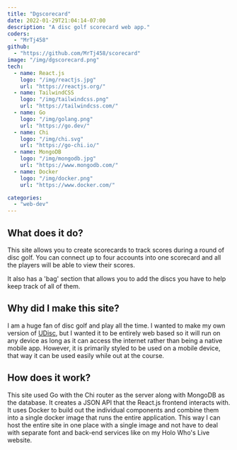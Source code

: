 ```yaml
---
title: "Dgscorecard"
date: 2022-01-29T21:04:14-07:00
description: "A disc golf scorecard web app."
coders:
  - "MrTj458"
github:
  - "https://github.com/MrTj458/scorecard"
image: "/img/dgscorecard.png"
tech:
  - name: React.js
    logo: "/img/reactjs.jpg"
    url: "https://reactjs.org/"
  - name: TailwindCSS
    logo: "/img/tailwindcss.png"
    url: "https://tailwindcss.com/"
  - name: Go
    logo: "/img/golang.png"
    url: "https://go.dev/"
  - name: Chi
    logo: "/img/chi.svg"
    url: "https://go-chi.io/"
  - name: MongoDB
    logo: "/img/mongodb.jpg"
    url: "https://www.mongodb.com/"
  - name: Docker
    logo: "/img/docker.png"
    url: "https://www.docker.com/"

categories:
  - "web-dev"
---
```


## What does it do?

This site allows you to create scorecards to track scores during a round of disc golf. You can connect up to four accounts
into one scorecard and all the players will be able to view their scores.

It also has a 'bag' section that allows you to add the discs you have to help keep track of all of them.

## Why did I make this site?

I am a huge fan of disc golf and play all the time. I wanted to make my own version of [UDisc](https://udisc.com/), but
I wanted it to be entirely web based so it will run on any device as long as it can access the
internet rather than being a native mobile app. However, it is primarily styled to be used on a mobile device,
that way it can be used easily while out at the course.

## How does it work?

This site used Go with the Chi router as the server along with MongoDB as the database.
It creates a JSON API that the React.js frontend interacts with. It uses Docker to build out the individual components and combine
them into a single docker image that runs the entire application. This way I can host the entire site in one place
with a single image and not have to deal with separate font and back-end services like on my Holo Who's Live website.
